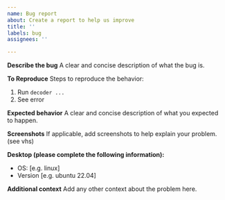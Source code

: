 ```yaml
---
name: Bug report
about: Create a report to help us improve
title: ''
labels: bug
assignees: ''

---
```


**Describe the bug**
A clear and concise description of what the bug is.

**To Reproduce**
Steps to reproduce the behavior:
1. Run `decoder ...`
4. See error

**Expected behavior**
A clear and concise description of what you expected to happen.

**Screenshots**
If applicable, add screenshots to help explain your problem. (see vhs)

**Desktop (please complete the following information):**
 - OS: [e.g. linux]
 - Version [e.g. ubuntu 22.04]

**Additional context**
Add any other context about the problem here.
